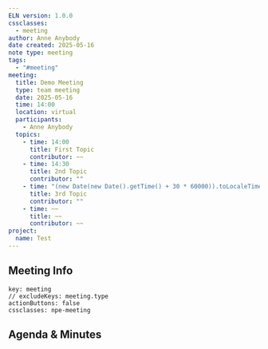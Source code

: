 ```yaml
---
ELN version: 1.0.0
cssclasses:
  - meeting
author: Anne Anybody
date created: 2025-05-16
note type: meeting
tags:
  - "#meeting"
meeting:
  title: Demo Meeting
  type: team meeting
  date: 2025-05-16
  time: 14:00
  location: virtual
  participants:
    - Anne Anybody
  topics:
    - time: 14:00
      title: First Topic
      contributor: ~~
    - time: 14:30
      title: 2nd Topic
      contributor: ""
    - time: "(new Date(new Date().getTime() + 30 * 60000)).toLocaleTimeString([], { hour: '2-digit', minute: '2-digit' })"
      title: 3rd Topic
      contributor: ""
    - time: ~~
      title: ~~
      contributor: ~~
project:
  name: Test
---
```

## Meeting Info

```eln-properties
key: meeting
// excludeKeys: meeting.type
actionButtons: false
cssclasses: npe-meeting
```


## Agenda & Minutes

